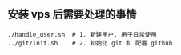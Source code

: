 
## 安装 vps 后需要处理的事情
```
./handle_user.sh  # 1. 新建用户, 用于日常使用
../git/init.sh    # 2. 初始化 git 和 配置 github



```

